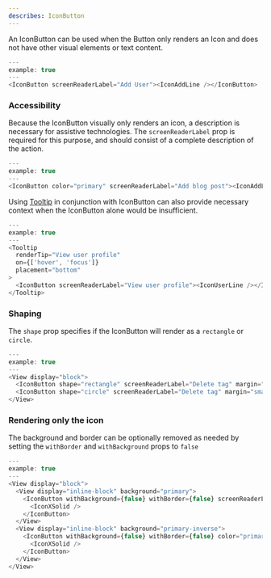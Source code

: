 ```yaml
---
describes: IconButton
---
```


An IconButton can be used when the Button only renders an Icon and does not have other visual elements or text content.

```js
---
example: true
---
<IconButton screenReaderLabel="Add User"><IconAddLine /></IconButton>
```

### Accessibility

Because the IconButton visually only renders an icon, a description is necessary for assistive technologies. The `screenReaderLabel` prop is required for this purpose, and should consist of a complete description of the action.

```js
---
example: true
---
<IconButton color="primary" screenReaderLabel="Add blog post"><IconAddLine /></IconButton>
```

Using [Tooltip](#Tooltip) in conjunction with IconButton can also provide necessary context when the IconButton alone would be insufficient.

```js
---
example: true
---
<Tooltip
  renderTip="View user profile"
  on={['hover', 'focus']}
  placement="bottom"
>
  <IconButton screenReaderLabel="View user profile"><IconUserLine /></IconButton>
</Tooltip>
```

### Shaping

The `shape` prop specifies if the IconButton will render as a `rectangle` or `circle`.

```js
---
example: true
---
<View display="block">
  <IconButton shape="rectangle" screenReaderLabel="Delete tag" margin="small"><IconXSolid /></IconButton>
  <IconButton shape="circle" screenReaderLabel="Delete tag" margin="small"><IconXSolid /></IconButton>
</View>
```

### Rendering only the icon

The background and border can be optionally removed as needed by setting the `withBorder` and `withBackground` props to `false`

```js
---
example: true
---
<View display="block">
  <View display="inline-block" background="primary">
    <IconButton withBackground={false} withBorder={false} screenReaderLabel="Delete tag" margin="large">
      <IconXSolid />
    </IconButton>
  </View>
  <View display="inline-block" background="primary-inverse">
    <IconButton withBackground={false} withBorder={false} color="primary-inverse" screenReaderLabel="Delete tag" margin="large">
      <IconXSolid />
    </IconButton>
  </View>
</View>
```